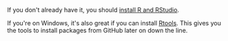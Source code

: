 If you don't already have it, you should [install R and RStudio](//www.rstudio.com/products/rstudio/download/#download). 

If you're on Windows, it's also great if you can install [Rtools](//cran.r-project.org/bin/windows/Rtools/). This gives you the tools to install packages from GitHub later on down the line.
